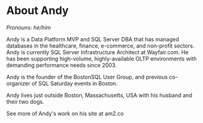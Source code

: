 # About Andy 
_Pronouns: he/him_

Andy is a Data Platform MVP and SQL Server DBA that has managed databases in the healthcare, finance, e-commerce, and non-profit sectors. Andy is currently SQL Server Infrastructure Architect at Wayfair.com. He has been supporting high-volume, highly-available OLTP environments with demanding performance needs since 2003.

Andy is the founder of the BostonSQL User Group, and previous co-organizer of SQL Saturday events in Boston. 

Andy lives just outside Boston, Massachusetts, USA with his husband and their two dogs.

See more of Andy's work on his site at am2.co
